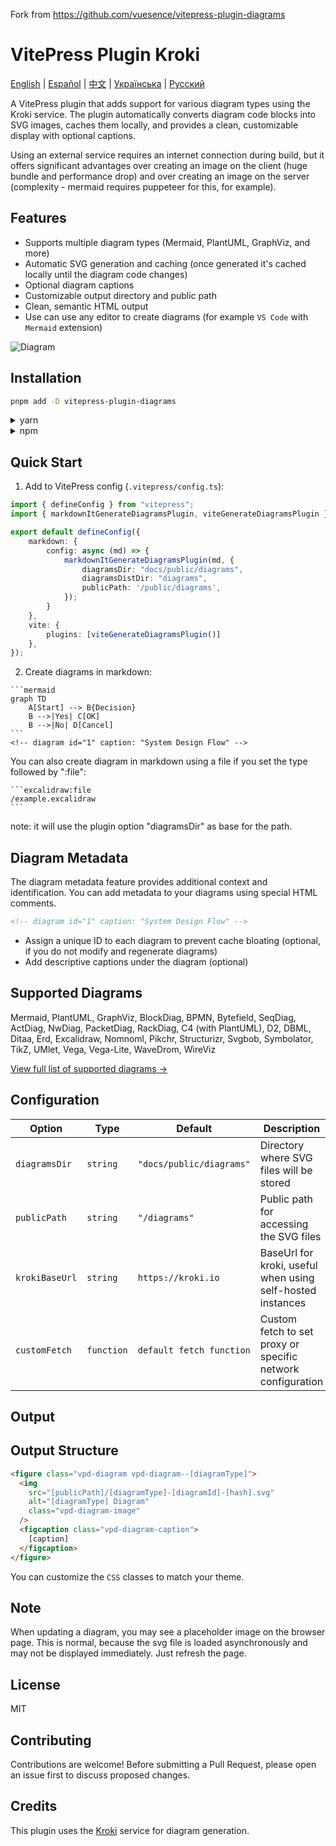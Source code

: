 Fork from https://github.com/vuesence/vitepress-plugin-diagrams

# VitePress Plugin Kroki

[English](README.md) | [Español](README.es.md) | [中文](README.zh.md) | [Українська](README.uk.md) | [Русский](README.ru.md)

A VitePress plugin that adds support for various diagram types using the Kroki service. The plugin automatically converts diagram code blocks into SVG images, caches them locally, and provides a clean, customizable display with optional captions.


Using an external service requires an internet connection during build, but it offers significant advantages over creating an image on the client (huge bundle and performance drop) and over creating an image on the server (complexity - mermaid requires puppeteer for this, for example).

## Features

- Supports multiple diagram types (Mermaid, PlantUML, GraphViz, and more)
- Automatic SVG generation and caching (once generated it's cached locally until the diagram code changes)
- Optional diagram captions
- Customizable output directory and public path
- Clean, semantic HTML output
- Use can use any editor to create diagrams (for example `VS Code` with `Mermaid` extension)

![Diagram](./diag-1.svg)

## Installation

```bash
pnpm add -D vitepress-plugin-diagrams
```

<details>
<summary>yarn</summary>

```bash
yarn add -D vitepress-plugin-diagrams
```
</details>

<details>
<summary>npm</summary>

```bash
npm install --save-dev vitepress-plugin-diagrams
```
</details>

## Quick Start

1. Add to VitePress config (`.vitepress/config.ts`):

```ts
import { defineConfig } from "vitepress";
import { markdownItGenerateDiagramsPlugin, viteGenerateDiagramsPlugin } from "vitepress-plugin-kroki";

export default defineConfig({
    markdown: {
        config: async (md) => {
            markdownItGenerateDiagramsPlugin(md, {
                diagramsDir: "docs/public/diagrams",
                diagramsDistDir: "diagrams",
                publicPath: '/public/diagrams',
            });
        }
    },
    vite: {
        plugins: [viteGenerateDiagramsPlugin()]
    },
});
```

2. Create diagrams in markdown:

````
```mermaid
graph TD
    A[Start] --> B{Decision}
    B -->|Yes| C[OK]
    B -->|No| D[Cancel]
```
<!-- diagram id="1" caption: "System Design Flow" -->
````

You can also create diagram in markdown using a file if you set the type followed by ":file":
````
```excalidraw:file
/example.excalidraw
```
````
<!-- diagram id="example" caption: "Example" -->

note: it will use the plugin option "diagramsDir" as base for the path.

## Diagram Metadata

The diagram metadata feature provides additional context and identification. You can add metadata to your diagrams using special HTML comments.

```html
<!-- diagram id="1" caption: "System Design Flow" -->
```

- Assign a unique ID to each diagram to prevent cache bloating (optional, if you do not modify and regenerate diagrams)
- Add descriptive captions under the diagram (optional)

## Supported Diagrams

Mermaid, PlantUML, GraphViz, BlockDiag, BPMN, Bytefield, SeqDiag, ActDiag, NwDiag, PacketDiag, RackDiag, C4 (with PlantUML), D2, DBML, Ditaa, Erd, Excalidraw, Nomnoml, Pikchr, Structurizr, Svgbob, Symbolator, TikZ, UMlet, Vega, Vega-Lite, WaveDrom, WireViz

[View full list of supported diagrams →](https://kroki.io/#support)

## Configuration

| Option | Type       | Default                  | Description |
|--------|------------|--------------------------|-------------|
| `diagramsDir` | `string`   | `"docs/public/diagrams"` | Directory where SVG files will be stored |
| `publicPath` | `string`   | `"/diagrams"`            | Public path for accessing the SVG files |
| `krokiBaseUrl` | `string`   | `https://kroki.io`       | BaseUrl for kroki, useful when using self-hosted instances |
| `customFetch` | `function` | `default fetch function` | Custom fetch to set proxy or specific network configuration |

## Output

## Output Structure

```html
<figure class="vpd-diagram vpd-diagram--[diagramType]">
  <img 
    src="[publicPath]/[diagramType]-[diagramId]-[hash].svg" 
    alt="[diagramType] Diagram" 
    class="vpd-diagram-image"
  />
  <figcaption class="vpd-diagram-caption">
    [caption]
  </figcaption>
</figure>
```

You can customize the `CSS` classes to match your theme.

## Note

When updating a diagram, you may see a placeholder image on the browser page. This is normal, because the svg file is loaded asynchronously and may not be displayed immediately. Just refresh the page.

## License

MIT

## Contributing

Contributions are welcome! Before submitting a Pull Request, please open an issue first to discuss proposed changes.

## Credits

This plugin uses the [Kroki](https://kroki.io/) service for diagram generation.
